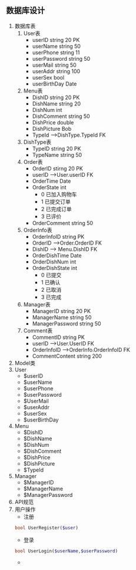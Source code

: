 ## 数据库设计
1. 数据库表
    1. User表
        * userID string 20 PK
        * userName string 50
        * userPhone string 11
        * userPassword string 50
        * userMail string 50
        * userAddr string 100
        * userSex bool
        * userBirthDay Date
    2. Menu表
        * DishID string 20 PK
        * DishName string 20
        * DishNum int
        * DishComment string 50
        * DishPrice double
        * DishPicture Bob
        * TypeId -->DishType.TypeId FK
    3. DishType表
        * TypeID string 20 PK
        * TypeName string 50
    4. Order表
        * OrderID stirng 20 PK
        * userID -->User.userID FK
        * OrderTime Date
        * OrderState int
            * 0 已加入购物车
            * 1 已提交订单
            * 2 已完成订单
            * 3 已评价
        * OrderComment string 50  
    5. OrderInfo表
        * OrderInfoID string PK
        * OrderID -->Order.OrderID FK
        * DishID --> Menu.DishID FK
        * OrderDishTime Date
        * OrderDishNum int
        * OrderDishState int
            * 0 已提交
            * 1 已确认
            * 2 已取消
            * 3 已完成
    6. Manager表
        * ManagerID string 20 PK
        * ManagerName string 50
        * ManagerPassword string 50
    7.  Comment表
        * CommentID string PK
        * userID -->User.UserID FK
        * OrderInfoID -->OrderInfo.OrderInfoID FK
        * CommentContent string 200
2. Model类
  1. User
      * $userID
      * $userName
      * $userPhone
      * $userPassword
      * $UserMail
      * $userAddr
      * $userSex
      * $userBirthDay
  2. Menu
      * $DishID
      * $DishName
      * $DishNum
      * $DishComment
      * $DishPrice  
      * $DishPicture
      * $TypeId
  3. Manager
      * $ManagerID
      * $ManagerName
      * $ManagerPassword
3. API规范
  1. 用户操作
      * 注册  
      ```PHP
      bool UserRegister($user)
      ```
      * 登录
      ```php
      bool UserLogin($userName,$userPassword)
      ```
      *
